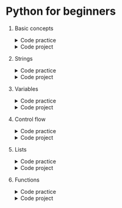 # Python for beginners
1. Basic concepts
	<details>
		<summary>Code practice</summary>

	- [Time is precious](https://github.com/HenestrosaConH/sololearn/tree/main/Courses/Python%20for%20beginners/1.%20Basic%20concepts/Code%20practice/Time%20is%20precious)	 
	- [Time is ticking away](https://github.com/HenestrosaConH/sololearn/tree/main/Courses/Python%20for%20beginners/1.%20Basic%20concepts/Code%20practice/Time%20is%20ticking%20away)	 
	- [Watch out for bacteria](https://github.com/HenestrosaConH/sololearn/tree/main/Courses/Python%20for%20beginners/1.%20Basic%20concepts/Code%20practice/Watch%20out%20for%20bacteria)	 
	</details>

	<details>
		<summary>Code project</summary>

	- [Flight time](https://github.com/HenestrosaConH/sololearn/tree/main/Courses/Python%20for%20beginners/1.%20Basic%20concepts/Code%20project)
	</details>
2. Strings
	<details>
		<summary>Code practice</summary>

	- [Just say hello](https://github.com/HenestrosaConH/sololearn/tree/main/Courses/Python%20for%20beginners/2.%20Strings/Code%20practice/Just%20say%20hello)	 
	- [Reach for the stars](https://github.com/HenestrosaConH/sololearn/tree/main/Courses/Python%20for%20beginners/2.%20Strings/Code%20practice/Reach%20for%20the%20stars)	 
	- [Smart talk](https://github.com/HenestrosaConH/sololearn/tree/main/Courses/Python%20for%20beginners/2.%20Strings/Code%20practice/Smart%20talk)	 
	</details>

	<details>
		<summary>Code project</summary>

	- [Leaderboard](https://github.com/HenestrosaConH/sololearn/tree/main/Courses/Python%20for%20beginners/2.%20Strings/Code%20project)
	</details>
3. Variables
	<details>
		<summary>Code practice</summary>

	- [Contact card](https://github.com/HenestrosaConH/sololearn/tree/main/Courses/Python%20for%20beginners/3.%20Variables/Code%20practice/Contact%20card)	 
	- [Get notified](https://github.com/HenestrosaConH/sololearn/tree/main/Courses/Python%20for%20beginners/3.%20Variables/Code%20practice/Get%20notified)	 
	- [Identity cards](https://github.com/HenestrosaConH/sololearn/tree/main/Courses/Python%20for%20beginners/3.%20Variables/Code%20practice/Identity%20cards)	 
	</details>

	<details>
		<summary>Code project</summary>

	- [Tip calculator](https://github.com/HenestrosaConH/sololearn/tree/main/Courses/Python%20for%20beginners/3.%20Variables/Code%20project)
	</details>
4. Control flow
	<details>
		<summary>Code practice</summary>

	- [24k magic](https://github.com/HenestrosaConH/sololearn/tree/main/Courses/Python%20for%20beginners/4.%20Control%20flow/Code%20practice/24k%20magic)	 
	- [Leap year](https://github.com/HenestrosaConH/sololearn/tree/main/Courses/Python%20for%20beginners/4.%20Control%20flow/Code%20practice/Leap%20year)	 
	- [Pull the trigger](https://github.com/HenestrosaConH/sololearn/tree/main/Courses/Python%20for%20beginners/4.%20Control%20flow/Code%20practice/Pull%20the%20trigger)	 
	- [Pure gold](https://github.com/HenestrosaConH/sololearn/tree/main/Courses/Python%20for%20beginners/4.%20Control%20flow/Code%20practice/Pure%20gold)	 
	- [Ticket prices](https://github.com/HenestrosaConH/sololearn/tree/main/Courses/Python%20for%20beginners/4.%20Control%20flow/Code%20practice/Ticket%20prices)	 
	</details>

	<details>
		<summary>Code project</summary>

	- [BMI Calculator](https://github.com/HenestrosaConH/sololearn/tree/main/Courses/Python%20for%20beginners/4.%20Control%20flow/Code%20project)
	</details>
5. Lists
	<details>
		<summary>Code practice</summary>

	- [Flip the string](https://github.com/HenestrosaConH/sololearn/tree/main/Courses/Python%20for%20beginners/5.%20Lists/Code%20practice/Flip%20the%20string)	 
	- [Just say it](https://github.com/HenestrosaConH/sololearn/tree/main/Courses/Python%20for%20beginners/5.%20Lists/Code%20practice/Just%20say%20it)	 
	- [Let's go shopping](https://github.com/HenestrosaConH/sololearn/tree/main/Courses/Python%20for%20beginners/5.%20Lists/Code%20practice/Let's%20go%20shopping)	 
	- [Name, please](https://github.com/HenestrosaConH/sololearn/tree/main/Courses/Python%20for%20beginners/5.%20Lists/Code%20practice/Name%2C%20please)	 
	- [Nearest bathroom](https://github.com/HenestrosaConH/sololearn/tree/main/Courses/Python%20for%20beginners/5.%20Lists/Code%20practice/Nearest%20bathroom)	 
	- [Where's my seat](https://github.com/HenestrosaConH/sololearn/tree/main/Courses/Python%20for%20beginners/5.%20Lists/Code%20practice/Where's%20my%20seat)	 
	</details>

	<details>
		<summary>Code project</summary>

	- [Sum of consecutive numbers](https://github.com/HenestrosaConH/sololearn/tree/main/Courses/Python%20for%20beginners/5.%20Lists/Code%20project)
	</details>
6. Functions
	<details>
		<summary>Code practice</summary>

	- [Analyze to realize](https://github.com/HenestrosaConH/sololearn/tree/main/Courses/Python%20for%20beginners/6.%20Functions/Code%20practice/Analyze%20to%20realize)	 
	- [From feet to inches](https://github.com/HenestrosaConH/sololearn/tree/main/Courses/Python%20for%20beginners/6.%20Functions/Code%20practice/From%20feet%20to%20inches)	 
	- [How many](https://github.com/HenestrosaConH/sololearn/tree/main/Courses/Python%20for%20beginners/6.%20Functions/Code%20practice/How%20many)	 
	- [Shouting text](https://github.com/HenestrosaConH/sololearn/tree/main/Courses/Python%20for%20beginners/6.%20Functions/Code%20practice/Shouting%20text)	 
	</details>

	<details>
		<summary>Code project</summary>

	- [Search engine](https://github.com/HenestrosaConH/sololearn/tree/main/Courses/Python%20for%20beginners/6.%20Functions/Code%20project)
	</details>